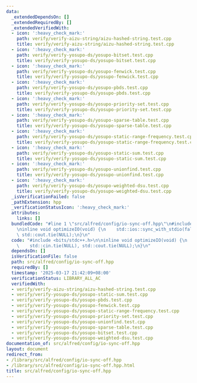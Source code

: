 ```yaml
---
data:
  _extendedDependsOn: []
  _extendedRequiredBy: []
  _extendedVerifiedWith:
  - icon: ':heavy_check_mark:'
    path: verify/verify-aizu-string/aizu-hashed-string.test.cpp
    title: verify/verify-aizu-string/aizu-hashed-string.test.cpp
  - icon: ':heavy_check_mark:'
    path: verify/verify-yosupo-ds/yosupo-bitset.test.cpp
    title: verify/verify-yosupo-ds/yosupo-bitset.test.cpp
  - icon: ':heavy_check_mark:'
    path: verify/verify-yosupo-ds/yosupo-fenwick.test.cpp
    title: verify/verify-yosupo-ds/yosupo-fenwick.test.cpp
  - icon: ':heavy_check_mark:'
    path: verify/verify-yosupo-ds/yosupo-pbds.test.cpp
    title: verify/verify-yosupo-ds/yosupo-pbds.test.cpp
  - icon: ':heavy_check_mark:'
    path: verify/verify-yosupo-ds/yosupo-priority-set.test.cpp
    title: verify/verify-yosupo-ds/yosupo-priority-set.test.cpp
  - icon: ':heavy_check_mark:'
    path: verify/verify-yosupo-ds/yosupo-sparse-table.test.cpp
    title: verify/verify-yosupo-ds/yosupo-sparse-table.test.cpp
  - icon: ':heavy_check_mark:'
    path: verify/verify-yosupo-ds/yosupo-static-range-frequency.test.cpp
    title: verify/verify-yosupo-ds/yosupo-static-range-frequency.test.cpp
  - icon: ':heavy_check_mark:'
    path: verify/verify-yosupo-ds/yosupo-static-sum.test.cpp
    title: verify/verify-yosupo-ds/yosupo-static-sum.test.cpp
  - icon: ':heavy_check_mark:'
    path: verify/verify-yosupo-ds/yosupo-unionfind.test.cpp
    title: verify/verify-yosupo-ds/yosupo-unionfind.test.cpp
  - icon: ':heavy_check_mark:'
    path: verify/verify-yosupo-ds/yosupo-weighted-dsu.test.cpp
    title: verify/verify-yosupo-ds/yosupo-weighted-dsu.test.cpp
  _isVerificationFailed: false
  _pathExtension: hpp
  _verificationStatusIcon: ':heavy_check_mark:'
  attributes:
    links: []
  bundledCode: "#line 1 \"src/alfred/config/io-sync-off.hpp\"\n#include <bits/stdc++.h>\n\
    \ninline void optimizeIO(void) {\n    std::ios::sync_with_stdio(false);\n    std::cin.tie(NULL),\
    \ std::cout.tie(NULL);\n}\n"
  code: "#include <bits/stdc++.h>\n\ninline void optimizeIO(void) {\n    std::ios::sync_with_stdio(false);\n\
    \    std::cin.tie(NULL), std::cout.tie(NULL);\n}\n"
  dependsOn: []
  isVerificationFile: false
  path: src/alfred/config/io-sync-off.hpp
  requiredBy: []
  timestamp: '2025-03-17 21:42:09+08:00'
  verificationStatus: LIBRARY_ALL_AC
  verifiedWith:
  - verify/verify-aizu-string/aizu-hashed-string.test.cpp
  - verify/verify-yosupo-ds/yosupo-static-sum.test.cpp
  - verify/verify-yosupo-ds/yosupo-pbds.test.cpp
  - verify/verify-yosupo-ds/yosupo-fenwick.test.cpp
  - verify/verify-yosupo-ds/yosupo-static-range-frequency.test.cpp
  - verify/verify-yosupo-ds/yosupo-priority-set.test.cpp
  - verify/verify-yosupo-ds/yosupo-unionfind.test.cpp
  - verify/verify-yosupo-ds/yosupo-sparse-table.test.cpp
  - verify/verify-yosupo-ds/yosupo-bitset.test.cpp
  - verify/verify-yosupo-ds/yosupo-weighted-dsu.test.cpp
documentation_of: src/alfred/config/io-sync-off.hpp
layout: document
redirect_from:
- /library/src/alfred/config/io-sync-off.hpp
- /library/src/alfred/config/io-sync-off.hpp.html
title: src/alfred/config/io-sync-off.hpp
---
```

